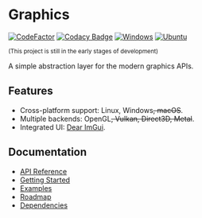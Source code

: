 ﻿# Graphics

[![CodeFactor](https://www.codefactor.io/repository/github/shenmian/graphics/badge)](https://www.codefactor.io/repository/github/shenmian/graphics)
[![Codacy Badge](https://app.codacy.com/project/badge/Grade/dd1bf82a1a1a449daaca2ca1bddcc778)](https://www.codacy.com/gh/ShenMian/Graphics/dashboard?utm_source=github.com&amp;utm_medium=referral&amp;utm_content=ShenMian/Graphics&amp;utm_campaign=Badge_Grade)
[![Windows](https://github.com/ShenMian/Graphics/actions/workflows/windows.yml/badge.svg?branch=main)](https://github.com/ShenMian/Graphics/actions/workflows/windows.yml)
[![Ubuntu](https://github.com/ShenMian/Graphics/actions/workflows/ubuntu.yml/badge.svg?branch=main)](https://github.com/ShenMian/Graphics/actions/workflows/ubuntu.yml)

<sub>(This project is still in the early stages of development)</sub>  

A simple abstraction layer for the modern graphics APIs.  

## Features

- Cross-platform support: Linux, Windows~~, macOS~~.
- Multiple backends: OpenGL~~, Vulkan, Direct3D, Metal~~.
- Integrated UI: [Dear ImGui](https://github.com/ocornut/imgui).

## Documentation

- [API Reference](https://shenmian.github.io/Graphics/index.html)
- [Getting Started](https://shenmian.github.io/Graphics/_getting_started.html)
- [Examples](https://github.com/ShenMian/Graphics/blob/main/Examples/README.md)
- [Roadmap](https://trello.com/b/qpehnqDv/graphics)
- [Dependencies](https://github.com/ShenMian/Graphics/blob/main/Deps/README.md)
